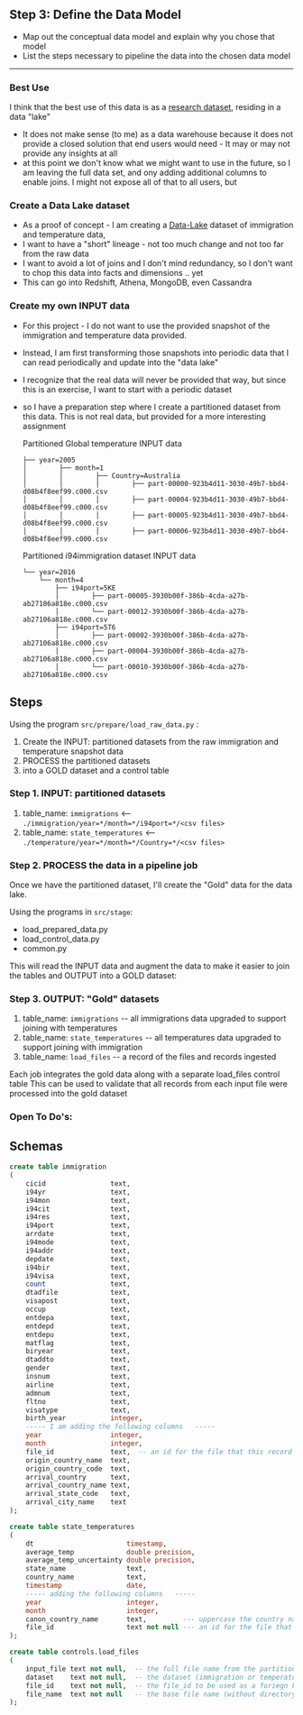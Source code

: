 
## Step 3: Define the Data Model
- Map out the conceptual data model and explain why you chose that model
- List the steps necessary to pipeline the data into the chosen data model

---
### Best Use
I think that the best use of this data is as a <u>research dataset</u>, residing in a data "lake"
- It does not make sense (to me) as a data warehouse because it does not provide a closed solution that end users would need - It may or may not provide any insights at all
- at this point we don't know what we might want to use in the future, so I am leaving the full data set, and ony adding additional columns to enable joins.  I might not expose all of that to all users, but

### Create a Data Lake dataset 
- As a proof of concept - I am creating a <u>Data-Lake</u> dataset of immigration and temperature data,
- I want to have a "short" lineage - not too much change and not too far from the raw data
- I want to avoid a lot of joins and I don't mind redundancy, so I don't want to chop this data into facts and dimensions .. yet
- This can go into Redshift, Athena, MongoDB, even Cassandra 

### Create my own INPUT data
- For this project - I do not want to use the provided snapshot of the immigration and temperature data provided.
- Instead, I am first transforming those snapshots into periodic data that I can read periodically and update into the "data lake"
- I recognize that the real data will never be provided that way, but since this is an exercise, I want to start with a periodic dataset
- so I have a preparation step where I create a partitioned dataset from this data.  This is not real data, but provided for a more interesting assignment


   Partitioned Global temperature INPUT data
   ```text
   ├── year=2005
   │        ├── month=1
   │        │        ├── Country=Australia
   │        │        │        ├── part-00000-923b4d11-3030-49b7-bbd4-d08b4f8eef99.c000.csv
   │        │        │        ├── part-00004-923b4d11-3030-49b7-bbd4-d08b4f8eef99.c000.csv
   │        │        │        ├── part-00005-923b4d11-3030-49b7-bbd4-d08b4f8eef99.c000.csv
   │        │        │        ├── part-00006-923b4d11-3030-49b7-bbd4-d08b4f8eef99.c000.csv
   
   ```
   
   Partitioned i94immigration dataset INPUT data
   ```text
   └── year=2016
       └── month=4
           ├── i94port=5KE
           │        ├── part-00005-3930b00f-386b-4cda-a27b-ab27106a818e.c000.csv
           │        └── part-00012-3930b00f-386b-4cda-a27b-ab27106a818e.c000.csv
           ├── i94port=5T6
           │        ├── part-00002-3930b00f-386b-4cda-a27b-ab27106a818e.c000.csv
           │        ├── part-00004-3930b00f-386b-4cda-a27b-ab27106a818e.c000.csv
           │        └── part-00010-3930b00f-386b-4cda-a27b-ab27106a818e.c000.csv
   
   ```
   
## Steps
Using the program  `src/prepare/load_raw_data.py` :
1. Create the INPUT: partitioned datasets from the raw immigration and temperature snapshot data
2. PROCESS the partitioned datasets 
3. into a GOLD dataset and a control table

### Step 1. INPUT: partitioned datasets
1. table_name: `immigrations`  <-- `./immigration/year=*/month=*/i94port=*/<csv files>`
2. table_name: `state_temperatures`  <-- `./temperature/year=*/month=*/Country=*/<csv files>`


### Step 2. PROCESS the data in a pipeline job
Once we have the partitioned dataset, I'll create the "Gold" data for the data lake.

Using the programs in `src/stage`:
- load_prepared_data.py
- load_control_data.py
- common.py

This will read the INPUT data and augment the data to make it easier to join the tables and OUTPUT into a GOLD dataset:

### Step 3. OUTPUT: "Gold" datasets
1. table_name: `immigrations`  -- all immigrations data upgraded to support joining with temperatures
2. table_name: `state_temperatures`  -- all temperatures data upgraded to support joining with immigration
3. table_name: `load_files`    -- a record of the files and records ingested
 
Each job integrates the gold data along with a separate load_files control table
This can be used to validate that all records from each input file were processed into the gold dataset


### Open To Do's:




## Schemas

```sql
create table immigration
(
    cicid                text,
    i94yr                text,
    i94mon               text,
    i94cit               text,
    i94res               text,
    i94port              text,
    arrdate              text,
    i94mode              text,
    i94addr              text,
    depdate              text,
    i94bir               text,
    i94visa              text,
    count                text,
    dtadfile             text,
    visapost             text,
    occup                text,
    entdepa              text,
    entdepd              text,
    entdepu              text,
    matflag              text,
    biryear              text,
    dtaddto              text,
    gender               text,
    insnum               text,
    airline              text,
    admnum               text,
    fltno                text,
    visatype             text,
    birth_year           integer,
    ----- I am adding the following columns   -----
    year                 integer,
    month                integer,
    file_id              text,  -- an id for the file that this record came from
    origin_country_name  text,
    origin_country_code  text,
    arrival_country      text,
    arrival_country_name text,
    arrival_state_code   text,
    arrival_city_name    text
);
```

```sql
create table state_temperatures
(
    dt                       timestamp,
    average_temp             double precision,
    average_temp_uncertainty double precision,
    state_name               text,
    country_name             text,
    timestamp                date,
    ----- adding the following columns   ----- 
    year                     integer,
    month                    integer,
    canon_country_name       text,         --- uppercase the country name
    file_id                  text not null --- an id for the file that this record came from
);
```

```sql
create table controls.load_files
(
    input_file text not null,  -- the full file name from the partitioned datasets
    dataset    text not null,  -- the dataset (immigration or temperature ---
    file_id    text not null,  -- the file_id to be used as a foriegn key in the tables
    file_name  text not null   -- the base file name (without directory)
);
```



